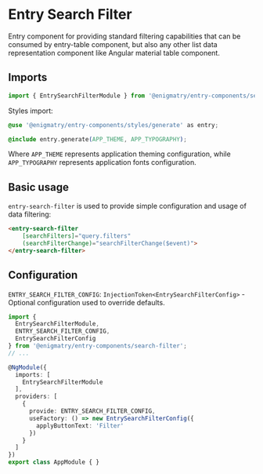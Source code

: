 # Entry Search Filter

Entry component for providing standard filtering capabilities that can be consumed by entry-table component, but also any other list data representation component like Angular material table component.

## Imports

```ts
import { EntrySearchFilterModule } from '@enigmatry/entry-components/search-filter';
```

Styles import:

```css
@use '@enigmatry/entry-components/styles/generate' as entry;

@include entry.generate(APP_THEME, APP_TYPOGRAPHY);
```

Where `APP_THEME` represents application theming configuration, while `APP_TYPOGRAPHY` represents application fonts configuration.

## Basic usage

`entry-search-filter` is used to provide simple configuration and usage of data filtering:

```html
<entry-search-filter
    [searchFilters]="query.filters"
    (searchFilterChange)="searchFilterChange($event)">
</entry-search-filter>
```

## Configuration

`ENTRY_SEARCH_FILTER_CONFIG`: `InjectionToken<EntrySearchFilterConfig>` - Optional configuration used to override defaults.

```ts
import {
  EntrySearchFilterModule,
  ENTRY_SEARCH_FILTER_CONFIG,
  EntrySearchFilterConfig
} from '@enigmatry/entry-components/search-filter';
// ...

@NgModule({
  imports: [
    EntrySearchFilterModule
  ],
  providers: [
    {
      provide: ENTRY_SEARCH_FILTER_CONFIG,
      useFactory: () => new EntrySearchFilterConfig({
        applyButtonText: 'Filter'
      })
    }
  ]
})
export class AppModule { }
```
